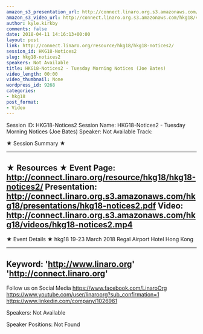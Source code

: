 ```yaml
---
amazon_s3_presentation_url: http://connect.linaro.org.s3.amazonaws.com/hkg18/presentations/hkg18-notices2.pdf
amazon_s3_video_url: http://connect.linaro.org.s3.amazonaws.com/hkg18/videos/hkg18-notices2.mp4
author: kyle.kirkby
comments: false
date: 2018-04-11 14:16:13+00:00
layout: post
link: http://connect.linaro.org/resource/hkg18/hkg18-notices2/
session_id: HKG18-Notices2
slug: hkg18-notices2
speakers: Not Available
title: HKG18-Notices2 - Tuesday Morning Notices (Joe Bates)
video_length: 00:00
video_thumbnail: None
wordpress_id: 9268
categories:
- hkg18
post_format:
- Video
---
```


Session ID: HKG18-Notices2
Session Name: HKG18-Notices2 - Tuesday Morning Notices (Joe Bates)
Speaker: Not Available
Track: 


★ Session Summary ★

---------------------------------------------------
★ Resources ★
Event Page: http://connect.linaro.org/resource/hkg18/hkg18-notices2/
Presentation: http://connect.linaro.org.s3.amazonaws.com/hkg18/presentations/hkg18-notices2.pdf
Video: http://connect.linaro.org.s3.amazonaws.com/hkg18/videos/hkg18-notices2.mp4
 ---------------------------------------------------
★ Event Details ★
hkg18
19-23 March 2018 
Regal Airport Hotel Hong Kong

---------------------------------------------------
Keyword: 
'http://www.linaro.org'
'http://connect.linaro.org'
---------------------------------------------------
Follow us on Social Media
https://www.facebook.com/LinaroOrg
https://www.youtube.com/user/linaroorg?sub_confirmation=1
https://www.linkedin.com/company/1026961

Speakers: Not Available

Speaker Positions: Not Found



